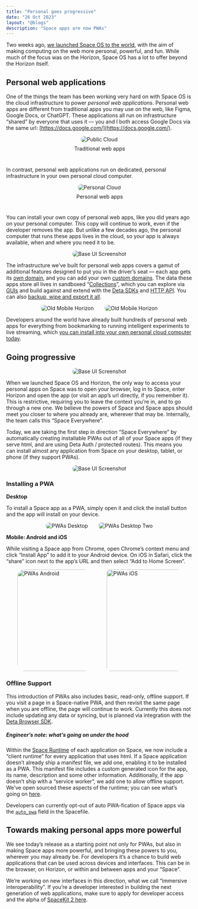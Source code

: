 ```yaml
---
title: "Personal goes progressive"
date: "26 Oct 2023"
layout: "@blogs"
description: "Space apps are now PWAs"
---
```


Two weeks ago, [we launched Space OS to the world](https://deta.space/blog/space-os), with the aim of making computing on the web more personal, powerful, and fun. While much of the focus was on the Horizon, Space OS has a lot to offer beyond the Horizon itself.

## Personal web applications

One of the things the team has been working very hard on with Space OS is the cloud infrastructure to power *personal web applications*. Personal web apps are different from traditional apps you may use on the web, like Figma, Google Docs, or ChatGPT. These applications all run on infrastructure “shared” by everyone that uses it — you and I both access Google Docs via the same url: [https://docs.google.com/](https://docs.google.com/). 
<div style="display:flex;flex-direction:column;width:100%;align-items:center;background:;padding-top:;padding-bottom:;border-radius:">
    <img src="/docs_assets/learn/public-cloud.svg" alt="Public Cloud" style="max-width: 50%; border-radius: 10px;">
    <div style="max-width: 60%; white-space: pre-wrap; word-break: break-word; caret-color: rgb(55, 53, 47); font-size: 14px; line-height: 1.4; color: var(--theme-text); padding-top: 7px; padding-bottom: 7px; padding-left: 2px;">Traditional web apps</div>
</div>
<br/>

In contrast, personal web applications run on dedicated, personal infrastructure in your own personal cloud computer. 

<div style="display:flex;flex-direction:column;width:100%;align-items:center;background:;padding-top:;padding-bottom:;border-radius:">
    <img src="/docs_assets/learn/personal-cloud.svg" alt="Personal Cloud" style="max-width: 50%; border-radius: 10px;">
    <div style="max-width: 60%; white-space: pre-wrap; word-break: break-word; caret-color: rgb(55, 53, 47); font-size: 14px; line-height: 1.4; color: var(--theme-text); padding-top: 7px; padding-bottom: 7px; padding-left: 2px;">Personal web apps</div>
</div>
<br/>

You can install your own copy of personal web apps, like you did years ago on your personal computer. This copy will continue to work, even if the developer removes the app. But unlike a few decades ago, the personal computer that runs these apps lives in the cloud, so your app is always available, when and where you need it to be.

<div style="display:flex;flex-direction:column;width:100%;align-items:center;background:;padding-top:;padding-bottom:;border-radius:">
    <img src="/docs_assets/build/app-anatomy.svg" alt="Base UI Screenshot" style="max-width: 60%; border-radius: 10px;">
</div>

The infrastructure we’ve built for personal web apps covers a gamut of additional features designed to put you in the driver’s seat — each app gets its [own domain](https://deta.space/docs/en/use/space-apps/domains#built-in-domains), and you can add your own [custom domains](https://deta.space/docs/en/use/space-apps/domains#custom-domains). The data these apps store all lives in sandboxed “[Collections](https://deta.space/docs/en/use/your-data/collections)”, which you can explore via [GUIs](https://deta.space/docs/en/use/your-data/guis) and build against and extend with the [Deta SDKs](https://deta.space/docs/en/build/reference/sdk) and [HTTP API](https://deta.space/docs/en/build/reference/http-api). You can also [backup, wipe and export it all](https://deta.space/blog/post-15). 

<div style="display: flex; justify-content: center; align-items: center;">
<img src="/docs_assets/use/data-guis-7.png" alt="Old Mobile Horizon" style="max-width: 45%; border-radius: 15px; padding-right: 30px;"  />
<img src="/docs_assets/use/data-guis-12.png" alt="Old Mobile Horizon" style="max-width: 40%; border-radius: 15px;"  />
</div>

Developers around the world have already built hundreds of personal web apps for everything from bookmarking to running intelligent experiments to live streaming, which [you can install into your own personal cloud computer today](https://deta.space/discovery). 

## Going progressive

<div style="display:flex;flex-direction:column;width:100%;align-items:center;background:;padding-top:;padding-bottom:;border-radius:">
    <img src="/blog_assets/pwas-headline.gif" alt="Base UI Screenshot" style="max-width: 40%; border-radius: 10px;">
</div>


When we launched Space OS and Horizon, the only way to access your personal apps on Space was to open your browser, log in to Space, enter Horizon and open the app (or visit an app’s url directly, if you remember it). This is restrictive, requiring you to leave the context you’re in, and to go through a new one. We believe the powers of Space and Space apps should meet you closer to where you already are, wherever that may be. Internally, the team calls this “Space Everywhere”. 

Today, we are taking the first step in direction “Space Everywhere” by automatically creating installable PWAs out of all of your Space apps (if they serve html, and are using Deta Auth / protected routes). This means you can install almost any application from Space on your desktop, tablet, or phone (if they support PWAs).
 
<div style="display:flex;flex-direction:column;width:100%;align-items:center;background:;padding-top:;padding-bottom:;border-radius:">
    <img src="/blog_assets/pwas-launcher.png" alt="Base UI Screenshot" style="max-width: 40%; border-radius: 10px;">
</div>


### Installing a PWA

**Desktop**

To install a Space app as a PWA, simply open it and click the install button and the app will install on your device. 

<div style="display: flex; justify-content: center; align-items: center;">
<img src="/blog_assets/pwas-desktop-1.png" alt="PWAs Desktop" style="max-width: 45%; border-radius: 15px; padding-right: 30px;"  />
<img src="/blog_assets/pwas-desktop-2.png" alt="PWAs Desktop Two" style="max-width: 40%; border-radius: 5px;"  />
</div>

**Mobile: Android and iOS**

While visiting a Space app from Chrome, open Chrome’s context menu and click “Install App” to add it to your Android device. On iOS in Safari, click the “share” icon next to the app’s URL and then select “Add to Home Screen”.

<div style="display: flex; justify-content: center; align-items: center;">
<img src="/blog_assets/pwas-android.png" alt="PWAs Android" style="max-width: 40%; height: 275px; border-radius: 20px; margin-right: 40px;">
<img src="/blog_assets/pwas-ios.png" alt="PWAs iOS" style="max-width: 40%; height: 275px;border-radius: 10px;">
</div>


### Offline Support

This introduction of PWAs also includes basic, read-only, offline support. If you visit a page in a Space-native PWA, and then revisit the same page when you are offline, the page will continue to work. Currently this does not include updating any data or syncing, but is planned via integration with the [Deta Browser SDK](https://deta.space/blog/post-16).

##### Engineer’s note: what’s going on under the hood

Within the [Space Runtime](https://deta.space/docs/en/build/fundamentals/the-space-runtime) of each application on Space, we now include a “client runtime” for every application that uses html. If a Space application doesn’t already ship a manifest file, we add one, enabling it to be installed as a PWA. This manifest file includes a custom generated icon for the app, its name, description and some other information. Additionally, if the app doesn’t ship with a “service worker”, we add one to allow offline support. We’ve open sourced these aspects of the runtime; you can see what’s going on [here](https://github.com/deta/client-runtime/). 

Developers can currently opt-out of auto PWA-fication of Space apps via the [`auto_pwa`](/docs/en/build/reference/spacefile#auto_pwa) field in the Spacefile.

## Towards making personal apps more powerful

We see today’s release as a starting point not only for PWAs, but also in making Space apps more powerful, and bringing these powers to you, wherever you may already be. For developers it’s a chance to build web applications that can be used across devices and interfaces. This can be in the browser, on Horizon, or within and between apps and your “Space”. 

We’re working on new interfaces in this direction, what we call “immersive interoperability”. If you’re a developer interested in building the next generation of web applications, make sure to apply for developer access and the alpha of [SpaceKit 2 here](https://formate-1-j0779127.deta.app/f/spacekit-2).